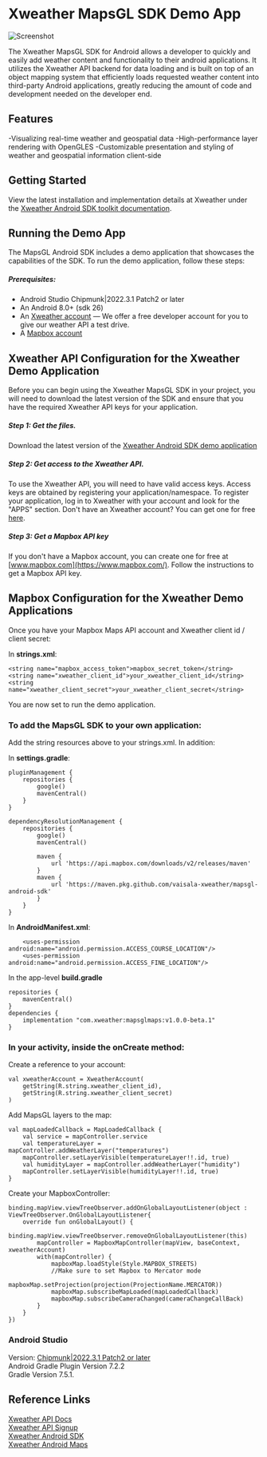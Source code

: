 
Xweather MapsGL SDK Demo App
================

![Screenshot](/images/screenshot.png)

The Xweather MapsGL SDK for Android allows a developer to quickly and easily add weather content and functionality to their android applications. It utilizes the Xweather API backend for data loading and is built on top of an object mapping system that efficiently loads requested weather content into third-party Android applications, greatly reducing the amount of code and development needed on the developer end.

## Features
-Visualizing real-time weather and geospatial data
-High-performance layer rendering with OpenGLES
-Customizable presentation and styling of weather and geospatial information client-side

## Getting Started

View the latest installation and implementation details at Xweather under the [Xweather Android SDK toolkit documentation](https://www.xweather.com/docs/android-sdk/getting-started/).


## Running the Demo App
The MapsGL Android SDK includes a demo application that showcases the capabilities of the SDK. To run the demo application, follow these steps:

##### Prerequisites:
- Android Studio Chipmunk|2022.3.1 Patch2 or later
- An Android 8.0+ (sdk 26)
- An [Xweather account](https://signup.xweather.com/) — We offer a free developer account for you to give our weather API a test drive.
- A [Mapbox account](https://www.mapbox.com/)

## Xweather API Configuration for the Xweather Demo Application
Before you can begin using the Xweather MapsGL SDK in your project, you will need to download the latest version of the SDK and ensure that you have the required Xweather API keys for your application.

##### Step 1: Get the files.
Download the latest version of the [Xweather Android SDK demo application](https://github.com/vaisala-xweather/mapsgl-android-sdk)

##### Step 2: Get access to the Xweather API.
To use the Xweather API, you will need to have valid access keys. Access keys are obtained by registering your application/namespace. To register your application, log in to Xweather with your account and look for the "APPS" section. Don't have an Xweather account? You can get one for free [here](https://signup.xweather.com/).

##### Step 3: Get a Mapbox API key
If you don't have a Mapbox account, you can create one for free at [www.mapbox.com](https://www.mapbox.com/). Follow the instructions to get a Mapbox API key.

## Mapbox Configuration for the Xweather Demo Applications

Once you have your Mapbox Maps API account and Xweather client id / client secret:

In **strings.xml**:

    <string name="mapbox_access_token">mapbox_secret_token</string>
	<string name="xweather_client_id">your_xweather_client_id</string>    
	<string name="xweather_client_secret">your_xweather_client_secret</string>

You are now set to run the demo application.

### To add the MapsGL SDK to your own application:

Add the string resources above to your strings.xml. In addition:

In **settings.gradle**:

    pluginManagement {
        repositories {
            google()
            mavenCentral()
        }
    }

    dependencyResolutionManagement {
        repositories {
            google()
            mavenCentral()

            maven {
                url 'https://api.mapbox.com/downloads/v2/releases/maven'
            }
            maven {
                url 'https://maven.pkg.github.com/vaisala-xweather/mapsgl-android-sdk'
            }
        }
    }


In **AndroidManifest.xml**:

        <uses-permission android:name="android.permission.ACCESS_COURSE_LOCATION"/>
        <uses-permission android:name="android.permission.ACCESS_FINE_LOCATION"/>


In the app-level **build.gradle**

    repositories {
        mavenCentral()
    }
    dependencies {
	    implementation "com.xweather:mapsglmaps:v1.0.0-beta.1"
    }




### In your activity, inside the onCreate method:

Create a reference to your account:

	val xweatherAccount = XweatherAccount(
		getString(R.string.xweather_client_id),
        getString(R.string.xweather_client_secret)
    )

Add MapsGL layers to the map:

	val mapLoadedCallback = MapLoadedCallback {
		val service = mapController.service
		val temperatureLayer = 	mapController.addWeatherLayer("temperatures")
        mapController.setLayerVisible(temperatureLayer!!.id, true)
		val humidityLayer = mapController.addWeatherLayer("humidity")
        mapController.setLayerVisible(humidityLayer!!.id, true)
    }

Create your MapboxController:

	binding.mapView.viewTreeObserver.addOnGlobalLayoutListener(object : ViewTreeObserver.OnGlobalLayoutListener{
		override fun onGlobalLayout() {
			binding.mapView.viewTreeObserver.removeOnGlobalLayoutListener(this)
			mapController = MapboxMapController(mapView, baseContext, xweatherAccount)
            with(mapController) {
				mapboxMap.loadStyle(Style.MAPBOX_STREETS)
				//Make sure to set Mapbox to Mercator mode
                mapboxMap.setProjection(projection(ProjectionName.MERCATOR)) 
                mapboxMap.subscribeMapLoaded(mapLoadedCallback)
                mapboxMap.subscribeCameraChanged(cameraChangeCallBack)
            }
		}
	})

### Android Studio
Version: [Chipmunk|2022.3.1 Patch2 or later](https://androidstudio.googleblog.com/2023/09/android-studio-giraffe-patch-2-is-now.html) \
Android Gradle Plugin Version 7.2.2 \
Gradle Version 7.5.1.

## Reference Links

[Xweather API Docs](http://www.xweather.com/support/docs/api/) \
[Xweather API Signup](https://signup.xweather.com/) \
[Xweather Android SDK](http://www.aerisweather.com/support/docs/toolkits/aeris-android-sdk/) \
[Xweather Android Maps](https://www.xweather.com/docs/android-sdk/getting-started/weather-maps) 



#
